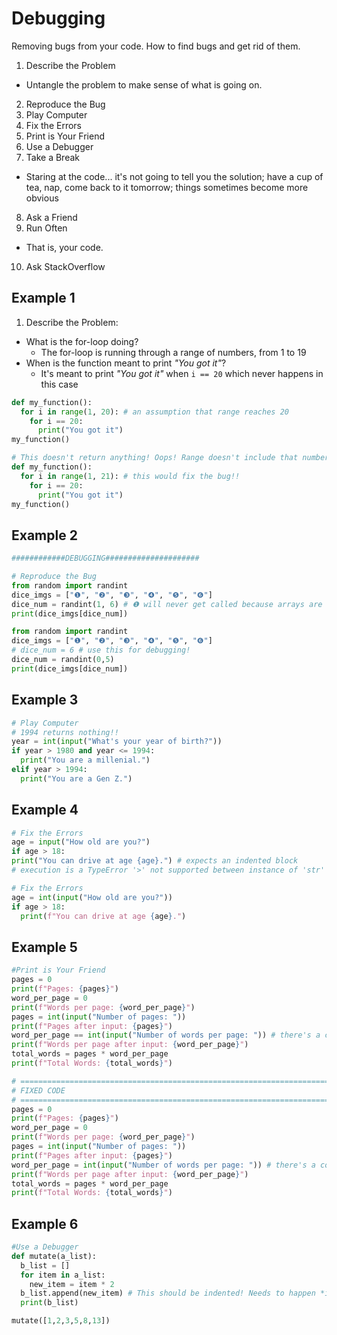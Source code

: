 # Debugging

Removing bugs from your code. How to find bugs and get rid of them.

1. Describe the Problem
  - Untangle the problem to make sense of what is going on.
2. Reproduce the Bug
3. Play Computer
4. Fix the Errors
5. Print is Your Friend
6. Use a Debugger
7. Take a Break
  - Staring at the code... it's not going to tell you the solution; have a cup of tea, nap, come back to it tomorrow; things sometimes become more obvious
8. Ask a Friend
9. Run Often
  - That is, your code.
10. Ask StackOverflow

## Example 1

1. Describe the Problem:
  - What is the for-loop doing?
    - The for-loop is running through a range of numbers, from 1 to 19
  - When is the function meant to print *"You got it"*?
    - It's meant to print *"You got it"* when `i == 20` which never happens in this case

```py
def my_function():
  for i in range(1, 20): # an assumption that range reaches 20
    for i == 20:
      print("You got it")
my_function()

# This doesn't return anything! Oops! Range doesn't include that number; it gets a number between 1 and 19!
def my_function():
  for i in range(1, 21): # this would fix the bug!!
    for i == 20:
      print("You got it")
my_function()

```

## Example 2

```py
############DEBUGGING#####################

# Reproduce the Bug
from random import randint
dice_imgs = ["❶", "❷", "❸", "❹", "❺", "❻"]
dice_num = randint(1, 6) # ❶ will never get called because arrays are 0 based; our random integer will never be 0. ❻ is in dice_imgs[5] spot, not dice_imgs[6] spot; our array isn't that long, so it's out of range
print(dice_imgs[dice_num])

from random import randint
dice_imgs = ["❶", "❷", "❸", "❹", "❺", "❻"]
# dice_num = 6 # use this for debugging!
dice_num = randint(0,5)
print(dice_imgs[dice_num]) 
```

## Example 3
```py
# Play Computer
# 1994 returns nothing!!
year = int(input("What's your year of birth?"))
if year > 1980 and year <= 1994:
  print("You are a millenial.")
elif year > 1994:
  print("You are a Gen Z.")
```

## Example 4
```py
# Fix the Errors
age = input("How old are you?")
if age > 18:
print("You can drive at age {age}.") # expects an indented block
# execution is a TypeError '>' not supported between instance of 'str' and 'int'

# Fix the Errors
age = int(input("How old are you?"))
if age > 18:
  print(f"You can drive at age {age}.")
```

## Example 5

```py
#Print is Your Friend
pages = 0
print(f"Pages: {pages}")
word_per_page = 0
print(f"Words per page: {word_per_page}")
pages = int(input("Number of pages: "))
print(f"Pages after input: {pages}")
word_per_page == int(input("Number of words per page: ")) # there's a conditional operator, not an assignment one; == should be =
print(f"Words per page after input: {word_per_page}")
total_words = pages * word_per_page
print(f"Total Words: {total_words}")

# =======================================================================================
# FIXED CODE
# =======================================================================================
pages = 0
print(f"Pages: {pages}")
word_per_page = 0
print(f"Words per page: {word_per_page}")
pages = int(input("Number of pages: "))
print(f"Pages after input: {pages}")
word_per_page = int(input("Number of words per page: ")) # there's a conditional operator, not an assignment one; == should be =
print(f"Words per page after input: {word_per_page}")
total_words = pages * word_per_page
print(f"Total Words: {total_words}")
```

## Example 6

```py
#Use a Debugger
def mutate(a_list):
  b_list = []
  for item in a_list:
    new_item = item * 2
  b_list.append(new_item) # This should be indented! Needs to happen *inside* the loop
  print(b_list)

mutate([1,2,3,5,8,13])
```
